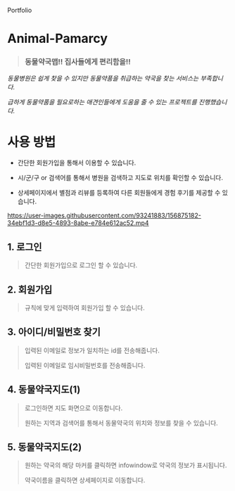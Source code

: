 
Portfolio

# Animal-Pamarcy	
> ### 동물약국맵!! 집사들에게 편리함을!!

*동물병원은 쉽게 찾을 수 있지만 동물약품을 취급하는 약국을 찾는 서비스는 부족합니다.*

*급하게 동물약품을 필요로하는 애견인들에게 도움을 줄 수 있는 프로젝트를 진행했습니다.*



# 사용 방법	

- 간단한 회원가입을 통해서 이용할 수 있습니다.	

- 시/군/구 or 검색어를 통해서 병원을 검색하고 지도로 위치를 확인할 수 있습니다.	

- 상세페이지에서 별점과 리뷰를 등록하여 다른 회원들에게 경험 후기를 제공할 수 있습니다.

https://user-images.githubusercontent.com/93241883/156875182-34ebf1d3-d8e5-4893-8abe-e784e612ac52.mp4

## 1. 로그인	
> 간단한 회원가입으로 로그인 할 수 있습니다.


## 2. 회원가입
> 규칙에 맞게 입력하여 회원가입 할 수 있습니다.


## 3. 아이디/비밀번호 찾기
> 입력된 이메일로 정보가 일치하는 id를 전송해줍니다.
> 
> 입력된 이메일로 임시비밀번호를 전송해줍니다.

## 4. 동물약국지도(1)
> 로그인하면 지도 화면으로 이동합니다.
> 
> 원하는 지역과 검색어를 통해서 동물약국의 위치와 정보를 찾을 수 있습니다.

## 5. 동물약국지도(2)	
> 원하는 약국의 해당 마커를 클릭하면 infowindow로 약국의 정보가 표시됩니다.
> 
> 약국이름을 클릭하면 상세페이지로 이동합니다.

